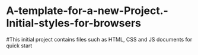 # A-template-for-a-new-Project.-Initial-styles-for-browsers

#This initial project contains files such as HTML, CSS and JS documents for quick start
